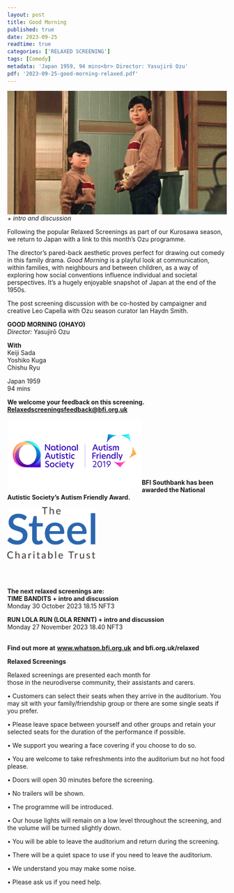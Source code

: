 ```yaml
---
layout: post
title: Good Morning
published: true
date: 2023-09-25
readtime: true
categories: ['RELAXED SCREENING']
tags: [Comedy]
metadata: 'Japan 1959, 94 mins<br> Director: Yasujirō Ozu'
pdf: '2023-09-25-good-morning-relaxed.pdf'
---
```


<img style="float: left;" src="/img/good-morning-02.jpg"><br><br><br><br><br><br><br><br><br><br><br>


_+ intro and discussion_

Following the popular Relaxed Screenings as part of our Kurosawa season, we return to Japan with a link to this month’s Ozu programme. 

The director’s pared-back aesthetic proves perfect for drawing out comedy in this family drama. _Good Morning_ is a playful look at communication, within families, with neighbours and between children, as a way of exploring how social conventions influence individual and societal perspectives. It’s a hugely enjoyable snapshot of Japan at the end of the 1950s.

The post screening discussion with be co-hosted by campaigner and creative Leo Capella with Ozu season curator Ian Haydn Smith.
  


**GOOD MORNING (OHAYO)**  
_Director:_ Yasujirō Ozu  

**With**  
Keiji Sada  
Yoshiko Kuga     
Chishu Ryu  

Japan 1959  
94 mins
<br>


**We welcome your feedback on this screening. Relaxedscreeningsfeedback@bfi.org.uk**


<img style="float: left;" src="/img/autistic_society.png"><br><br><br><br><br><br><br><br>
**BFI Southbank has been awarded the National Autistic Society’s Autism Friendly Award.**

<img style="float: left;" src="/img/steel-charitable-trust-logo-01.jpg" width="40%" height="40%"><br><br><br><br><br><br><br><br><br><br>

**The next relaxed screenings are:**  
**TIME BANDITS + intro and discussion**  
Monday 30 October 2023 18.15 NFT3

**RUN LOLA RUN (LOLA RENNT) + intro and discussion**  
Monday 27 November 2023 18.40 NFT3  
<br>


**Find out more at**
**www.whatson.bfi.org.uk**
**and bfi.org.uk/relaxed**

**Relaxed Screenings**<br>

Relaxed screenings are presented each month for  
those in the neurodiverse community, their assistants and carers.

• Customers can select their seats when they arrive in the auditorium. You may sit with your family/friendship group or there are some single seats if you prefer.

• Please leave space between yourself and other groups and retain your selected seats for the duration of the performance if possible.

• We support you wearing a face covering if you choose to do so.

• You are welcome to take refreshments into the auditorium but no hot food please.

• Doors will open 30 minutes before the screening.

• No trailers will be shown.

• The programme will be introduced.

• Our house lights will remain on a low level throughout the screening, and the volume will be turned slightly down.

• You will be able to leave the auditorium and return during the screening.

• There will be a quiet space to use if you need to leave the auditorium.

• We understand you may make some noise.

• Please ask us if you need help.
